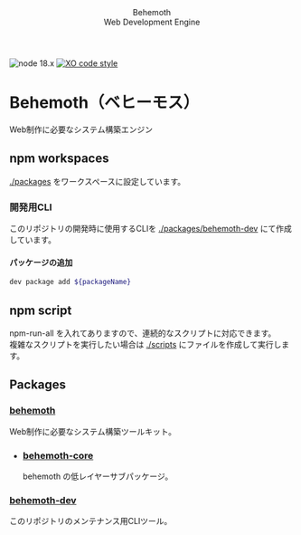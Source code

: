 <link href="./readme.css" rel="stylesheet"></link>

<header class="hero">
  <div class="hero-inner">
    <div class="title">Behemoth</div>
    <div class="sub-title">Web Development Engine</div>
  </div>
</header>

![node 18.x](https://img.shields.io/badge/node-18.x-0B0)
[![XO code style](https://shields.io/badge/code_style-5ed9c7?logo=xo&labelColor=gray)](https://github.com/xojs/xo)

# Behemoth（ベヒーモス）

Web制作に必要なシステム構築エンジン

## npm workspaces

[./packages](./packages) をワークスペースに設定しています。

### 開発用CLI

このリポジトリの開発時に使用するCLIを [./packages/behemoth-dev](./packages/behemoth-dev) にて作成しています。

#### パッケージの追加

```bash
dev package add ${packageName}
```

## npm script

npm-run-all を入れてありますので、連続的なスクリプトに対応できます。  
複雑なスクリプトを実行したい場合は [./scripts](./scripts) にファイルを作成して実行します。

## Packages

### [behemoth](./packages/behemoth/README.md)

Web制作に必要なシステム構築ツールキット。

- ### [behemoth-core](./packages/behemoth-core/README.md)

  behemoth の低レイヤーサブパッケージ。

### [behemoth-dev](./packages/behemoth-dev/README.md)

このリポジトリのメンテナンス用CLIツール。
